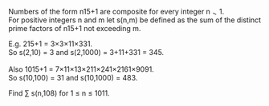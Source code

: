   <p>  Numbers of the form n15+1 are composite for every integer n <img src='images/symbol_gt.gif' width='10' height='10' alt='&gt;' border='0' style='vertical-align:middle;' /> 1.<br />  For positive integers n and m let s(n,m) be defined as the sum of the distinct prime factors of n15+1 not exceeding m.  </p>  E.g. 215+1 = 3&times;3&times;11&times;331.<br />  So s(2,10) = 3 and s(2,1000) = 3+11+331 = 345.<br /><br />    Also 1015+1 = 7&times;11&times;13&times;211&times;241&times;2161&times;9091.<br />  So s(10,100) = 31 and s(10,1000) = 483.<br />  </P>  <p>  Find &Sum; s(n,108) for 1 &le; n &le; 1011.  </p>    